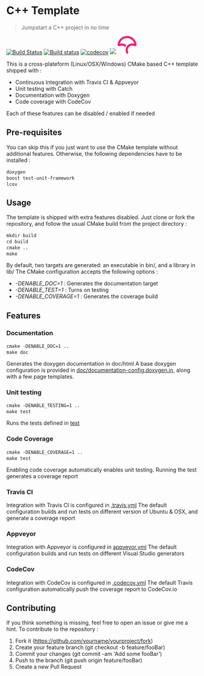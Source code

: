 # C++ Template
> Jumpstart a C++ project in no time

[![Build Status](https://travis-ci.org/johanLsp/CPP_Template.svg?branch=master)](https://travis-ci.org/johanLsp/CPP_Template) [![Build status](https://ci.appveyor.com/api/projects/status/lh6a93nw50rxq3f7/branch/master?svg=true)](https://ci.appveyor.com/project/johanLsp/cpp-template)  [![codecov](https://codecov.io/gh/johanLsp/CPP_Template/branch/master/graph/badge.svg)](https://codecov.io/gh/johanLsp/CPP_Template) 
<img src="https://travis-ci.com/images/logos/TravisCI-Mascot-1.png" width="50">
<img src="https://github.com/codecov/media/blob/f0bde04970ea7e10fe7c647344a988cc89fa07f9/logos/codecov%20logo%20mark%20pink.svg" width="50">


This is a cross-plateform (Linux/OSX/Windows) CMake based C++ template shipped with :

 - Continuous Integration with Travis CI & Appveyor
 - Unit testing with Catch
 - Documentation with Doxygen
 - Code coverage with CodeCov

Each of these features can be disabled / enabled if needed

## Pre-requisites
You can skip this if you just want to use the CMake template without additional features.
Otherwise, the following dependencies have to be installed :

    doxygen
    boost test-unit-framework
    lcov

## Usage
The template is shipped with extra features disabled. Just clone or fork the repository, and follow the usual CMake build from the project directory :

    mkdir build
    cd build
    cmake ..
    make
By default, two targets are generated: an executable in bin/, and a library in lib/
The CMake configuration accepts the following options :
- *-DENABLE_DOC=1* : Generates the documentation target
- *-DENABLE_TEST=1* : Turns on testing
- *-DENABLE_COVERAGE=1* : Generates the coverage build




## Features
### Documentation

    cmake -DENABLE_DOC=1 ..
    make doc
Generates the doxygen documentation in doc/html
A base doxygen configuration is provided in [doc/documentation-config.doxygen.in](doc/documentation-config.doxygen.in), along with a few page templates.

### Unit testing
    cmake -DENABLE_TESTING=1 ..
    make test
  Runs the tests defined in [test](test)

### Code Coverage
    cmake -DENABLE_COVERAGE=1 ..
    make test
 Enabling code coverage automatically enables unit testing. Running the test generates a coverage report

### Travis CI
Integration with Travis CI is configured in [.travis.yml](.travis.yml)
The default configuration builds and run tests on different version of Ubuntu & OSX, and generate a coverage report

### Appveyor
Integration with Appveyor is configured in [appveyor.yml](appveyor.yml)
The default configuration builds and run tests on different Visual Studio generators

### CodeCov

Integration with CodeCov is configured in [.codecov.yml](.codecov.yml)
The default Travis configuration automatically push the coverage report to CodeCov.io


## Contributing
If you think something is missing, feel free to open an issue or give me a hint.
To contribute to the repository :
    

 1. Fork it (https://github.com/yourname/yourproject/fork)
 2.  Create your feature branch (git checkout -b feature/fooBar)
 3.  Commit your changes (git commit -am 'Add some fooBar')
 4.  Push to the branch (git push origin feature/fooBar)
 5.   Create a new Pull Request

